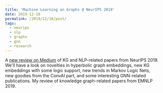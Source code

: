 ```yaml
---
title: 'Machine Learning on Graphs @ NeurIPS 2019'
date: 2019-12-10
permalink: /2019/12/10/post/
tags:
  - neurips
  - nlp
  - graphs
  - gnn
  - research
---
```



A [new review on Medium](https://medium.com/mlreview/machine-learning-on-graphs-neurips-2019-875eecd41069) of KG and NLP-related papers from NeurIPS 2019. We'll have a look on novelties in hyperbolic graph embeddings, new KG embeddings with some logic support, new trends in Markov Logic Nets, new goodies from the ConvAI part, and some interesting GNN-related publications.
My review of knowledge graph-related papers from EMNLP 2019. 



